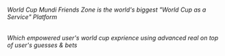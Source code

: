  ######   World Cup Mundi Friends Zone is the world's biggest "World Cup as a Service" Platform          ######
 ######   Which empowered user's world cup exprience using advanced real on top of user's guesses & bets #####
 
 
